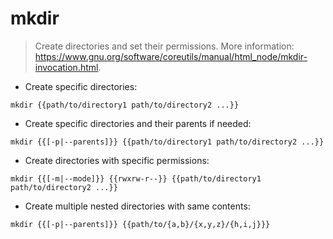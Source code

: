 # mkdir

> Create directories and set their permissions.
> More information: <https://www.gnu.org/software/coreutils/manual/html_node/mkdir-invocation.html>.

- Create specific directories:

`mkdir {{path/to/directory1 path/to/directory2 ...}}`

- Create specific directories and their parents if needed:

`mkdir {{[-p|--parents]}} {{path/to/directory1 path/to/directory2 ...}}`

- Create directories with specific permissions:

`mkdir {{[-m|--mode]}} {{rwxrw-r--}} {{path/to/directory1 path/to/directory2 ...}}`

- Create multiple nested directories with same contents:

`mkdir {{[-p|--parents]}} {{path/to/{a,b}/{x,y,z}/{h,i,j}}}`
